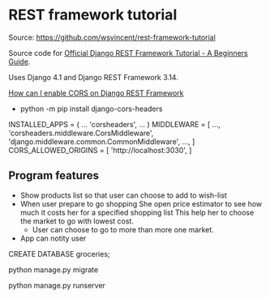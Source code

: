 # REST framework tutorial

Source: https://github.com/wsvincent/rest-framework-tutorial

Source code for [Official Django REST Framework Tutorial - A Beginners Guide](https://learndjango.com/tutorials/official-django-rest-framework-tutorial-beginners).

Uses Django 4.1 and Django REST Framework 3.14.


[How can I enable CORS on Django REST Framework](https://stackoverflow.com/questions/35760943/how-can-i-enable-cors-on-django-rest-framework)
- python -m pip install django-cors-headers

INSTALLED_APPS = (
    ...
    'corsheaders',
    ...
)
MIDDLEWARE = [
    ...,
    'corsheaders.middleware.CorsMiddleware',
    'django.middleware.common.CommonMiddleware',
    ...,
]
CORS_ALLOWED_ORIGINS = [
    'http://localhost:3030',
]


## Program features
- Show products list so that user can choose to add to wish-list
- When user prepare to go shopping
    She open price estimator to see how much it costs her for a specified shopping list
    This help her to choose the market to go with lowest cost.
    + User can choose to go to more than more one market.
- App can notity user 

<!-- Create DB -->
CREATE DATABASE groceries;

<!-- Run migration to updaate DB -->
python manage.py migrate

<!-- Start API server -->
python manage.py runserver


